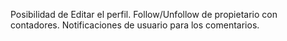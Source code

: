 Posibilidad de Editar el perfil.
Follow/Unfollow de propietario con contadores.
Notificaciones de usuario para los comentarios.

